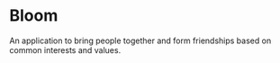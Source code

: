 # Bloom
An application to bring people together and form friendships based on common interests and values.
